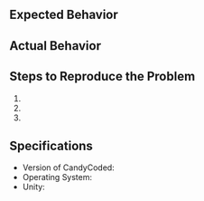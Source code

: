 ## Expected Behavior


## Actual Behavior


## Steps to Reproduce the Problem

  1.
  1.
  1.

## Specifications

  - Version of CandyCoded:
  - Operating System:
  - Unity:
